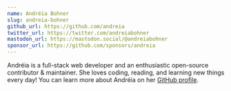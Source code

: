 ```yaml
---
name: Andréia Bohner
slug: andreia-bohner
github_url: https://github.com/andreia
twitter_url: https://twitter.com/andreiabohner
mastodon_url: https://mastodon.social/@andreiabohner
sponsor_url: https://github.com/sponsors/andreia
---
```


Andréia is a full-stack web developer and an enthusiastic open-source contributor & maintainer.
She loves coding, reading, and learning new things every day!
You can learn more about Andréia on her [GitHub profile](https://github.com/andreia).
